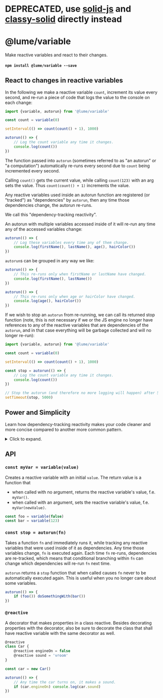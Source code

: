 # DEPRECATED, use [solid-js](https://solidjs.com/) and [classy-solid](https://github.com/lume/classy-solid) directly instead

# @lume/variable

Make reactive variables and react to their changes.

#### `npm install @lume/variable --save`

## React to changes in reactive variables

In the following we make a reactive variable `count`, increment its value every
second, and re-run a piece of code that logs the value to the console
on each change:

```js
import {variable, autorun} from '@lume/variable'

const count = variable(0)

setInterval(() => count(count() + 1), 1000)

autorun(() => {
	// Log the count variable any time it changes.
	console.log(count())
})
```

The function passed into `autorun` (sometimes referred to as "an autorun" or "a
computation") automatically re-runs every second due to `count` being
incremented every second.

Calling `count()` gets the current value, while calling `count(123)` with an
arg sets the value. Thus `count(count() + 1)` increments the value.

Any reactive variables used inside an autorun function are registered (or
"tracked") as "dependencies" by `autorun`, then any time those dependencies
change, the autorun re-runs.

We call this "dependency-tracking reactivity".

An autorun with multiple variables accessed inside of it will re-run any time
any of the accessed variables change:

```js
autorun(() => {
	// Log these variables every time any of them change.
	console.log(firstName(), lastName(), age(), hairColor())
})
```

`autorun`s can be grouped in any way we like:

```js
autorun(() => {
	// This re-runs only when firstName or lastName have changed.
	console.log(firstName(), lastName())
})

autorun(() => {
	// This re-runs only when age or hairColor have changed.
	console.log(age(), hairColor())
})
```

If we wish to stop an `autorun` from re-running, we can call its returned stop
function (note, this is not necessary if we or the JS engine no longer have
references to any of the reactive variables that are dependencies of the
`autorun`, and in that case everything will be garbage collected and will no
longer re-run):

```js
import {variable, autorun} from '@lume/variable'

const count = variable(0)

setInterval(() => count(count() + 1), 1000)

const stop = autorun(() => {
	// Log the count variable any time it changes.
	console.log(count())
})

// Stop the autorun (and therefore no more logging will happen) after 5 seconds:
setTimeout(stop, 5000)
```

## Power and Simplicity

Learn how dependency-tracking reactivity makes your code cleaner and more
concise compared to another more common pattern.

<details><summary>Click to expand.</summary>

<br />

Reactive computations (autoruns) are nice because it doesn't matter how we
group our variables (dependencies) within computations. What matters is we
write what we care about (expressions using our variables) without having
to think about how to wire reactivity up.

With an event-based pattern, in contrast, our code would be more verbose and less
convenient.

Looking back at our simple autorun for logging several variables,

```js
autorun(() => {
	// Log these variables every time any of them change.
	console.log(firstName(), lastName(), age(), hairColor())
})
```

we will see that writing the same thing with some sort of event pattern is more verbose:

```js
function log() {
	// Log these variables every time any of them change.
	console.log(firstName.value, lastName.value, age.value, hairColor.value)
}

// We need to also register an event handler for each value we care to react to:
firstName.on('change', log)
lastName.on('change', log)
age.on('change', log)
hairColor.on('change', log)
```

With this hypothetical event pattern, we had to share our logging function with
each event emitter in order to wire up the reactivity, having us write more
code. Using `autorun` was simpler and less verbose.

Now let's say we want to add one more item to the `console.log` statement.

Here is what that looks like with an autorun:

```js
autorun(() => {
	// Log these variables every time any of them change.
	console.log(firstName(), lastName(), age(), hairColor(), favoriteFood())
})
```

With an event emitter pattern, there is more to do:

```js
function log() {
	// Log these variables every time any of them change.
	console.log(firstName.value, lastName.value, age.value, hairColor.value, favoriteFood.value)
}

firstName.on('change', log)
lastName.on('change', log)
age.on('change', log)
hairColor.on('change', log)
favoriteFood.on('change', log) // <-------- Don't forget to add this line too!
```

Not only is the event pattern more verbose, but it is more error prone because
we can forget to register the event handler: we had to modify the code in two
places in order to add logging of the `favoriteFood` value.

Here's where it gets interesting!

Reactive computations allow us to decouple the reactivity implementation from
places where we need reactivity, and to focus on the code we want to write.

Let's say we want to make a class with properties, and abserve any of them when
they change.

First, let's use a familiar event pattern to show the less-than-ideal scenario first:

```js
// Let's say this is in a lib called 'events'.
class EventEmitter {
	addEventHandler(eventName, fn) {
		/*...use imagination here...*/
	}
	removeEventHandler(eventName, fn) {
		/*...use imagination here...*/
	}
	emit(eventName, data) {
		/*...use imagination here...*/
	}
}
```

Now let's use `EventEmitter` to make a class whose poperties we can observe the
changes of. In the following class, we'll make getter/setter pairs so that any
time a setter is used to set a value, it will emit a "change" event.

```js
import {EventEmitter} from 'events'

// We need to extend from EventEmitter (or compose it inside the class, but the amount
// of code would be similar).
class Martian extends EventEmitter {
	_firstName = ''
	get firstName() {
		return this._firstName
	}
	set firstName(v) {
		this._firstName = v
		this.emit('change', 'firstName') // Emit any time the property is set.
	}

	_lastName = ''
	get lastName() {
		return this._lastName
	}
	set lastName(v) {
		this._lastName = v
		this.emit('change', 'lastName')
	}

	_age = 0
	get age() {
		return this._age
	}
	set age(v) {
		this._age = v
		this.emit('change', 'age')
	}

	_hairColor = ''
	get hairColor() {
		return this._hairColor
	}
	set hairColor(v) {
		this._hairColor = v
		this.emit('change', 'hairColor')
	}

	_favoriteFood = ''
	get favoriteFood() {
		return this._favoriteFood
	}
	set favoriteFood(v) {
		this._favoriteFood = v
		this.emit('change', 'favoriteFood')
	}
}

const martian = new Martian()
```

The following shows how we would react to changes in three of the five properties of a `Martian`:

```js
martian.addEventHandler('change', property => {
	if (['firstName', 'hairColor', 'favoriteFood'].includes(property)) {
		// Log these three variables every time any of the three change.
		console.log(martian.firstName, martian.hairColor, martian.favoriteFood)
	}
})
```

It works, but we can still make this better while still using the same event
pattern.

Let's say we want to make it more efficient: instead of all event handlers
being subscribed to a single `change` event (because Martians probably have
lots and lots of properties) and filtering for the properties we care to
observe, we can choose specific event names for each property and subscribe
handlers to specific property events:

```js
import {EventEmitter} from 'events'

class Martian extends EventEmitter {
	_firstName = ''
	get firstName() {
		return this._firstName
	}
	set firstName(v) {
		this._firstName = v
		this.emit('change:firstName') // Emit a specific event for the firstName property.
	}

	_lastName = ''
	get lastName() {
		return this._lastName
	}
	set lastName(v) {
		this._lastName = v
		this.emit('change:lastName') // Similar for the lastName property.
	}

	_age = 0
	get age() {
		return this._age
	}
	set age(v) {
		this._age = v
		this.emit('change:age') // And so on.
	}

	_hairColor = ''
	get hairColor() {
		return this._hairColor
	}
	set hairColor(v) {
		this._hairColor = v
		this.emit('change:hairColor')
	}

	_favoriteFood = ''
	get favoriteFood() {
		return this._favoriteFood
	}
	set favoriteFood(v) {
		this._favoriteFood = v
		this.emit('change:favoriteFood')
	}
}
```

We can now avoid the overhead of the array filtering we previously had with the `.includes` check:

```js
const martian = new Martian()

const onChange = () => {
	// Log these three variables every time any of the three change.
	console.log(martian.firstName, martian.hairColor, martian.favoriteFood)
}

martian.addEventHandler('change:firstName', onChange)
martian.addEventHandler('change:hairColor', onChange)
martian.addEventHandler('change:favoriteFood', onChange)
```

This is better than before because now if other properties besides the ones
we've subscribed to change, the event pattern won't be calling our function
needlessly and we won't be doing property name checks every time.

We can still do better with the event pattern! (Spoiler: it won't get as clean
as with `autorun` below, which we'll get to next.)

We can come up with an automatic event-wiring mechanism. It could look
something like the following:

```js
import {EventEmitter, WithEventProps} from 'events'

// Imagine `WithEventProps` wires up events for any properties specified in a
// static `eventProps` field:
const Martian = WithEventProps(
	class Martian extends EventEmitter {
		static eventProps = ['firstName', 'lastName', 'age', 'hairColor', 'favoriteFood']

		firstName = ''
		lastName = ''
		age = 0
		hairColor = ''
		favoriteFood = ''
	},
)

// Listen to events as before:

const martian = new Martian()

const onChange = () => {
	// Log these three variables every time any of the three change.
	console.log(martian.firstName, martian.hairColor, martian.favoriteFood)
}

martian.addEventHandler('change:firstName', onChange)
martian.addEventHandler('change:hairColor', onChange)
martian.addEventHandler('change:favoriteFood', onChange)
```

That is a lot shorter already, but we can still do better! (It still won't be
as simple as with dependency-tracking reactivity, which is coming up.)

We can make the event pattern more
[DRY](https://en.wikipedia.org/wiki/Don%27t_repeat_yourself) ("Don't Repeat
Yourself") using decorators to allow us to be less repetitive:

```js
import {EventEmitter, emits} from 'events'

// Imagine this `@emits` decorator wires up an event for each decorated property.
@emits
class Martian extends EventEmitter {
	@emits firstName = ''
	@emits lastName = ''
	@emits age = 0
	@emits hairColor = ''
	@emits favoriteFood = ''
}

// Listen to events as before:

const martian = new Martian()

const onChange = () => {
	// Log these three variables every time any of the three change.
	console.log(martian.firstName, martian.hairColor, martian.favoriteFood)
}

martian.addEventHandler('change:firstName', onChange)
martian.addEventHandler('change:hairColor', onChange)
martian.addEventHandler('change:favoriteFood', onChange)
```

This is better than before because now we didn't have to repeat the property
names twice, reducing the chance of errors from mismatched names. Instead we
labeled them all with a decorator.

---

We can still do better! 🤯

With LUME's reactive variables we can further decouple a class's implementation from
the reactivity mechanism and make things cleaner.

We can re-write the previous non-decorator example (and still not using
decorators) so that our class does not need to extend from a particular base
class to inherit a reactivity implementation:

```js
import {variable, autorun} from '@lume/variable'

// This class does not extend from any base class. Instead, reactive variables
// are defined inside the class.
class Martian {
	firstName = variable('')
	lastName = variable('')
	age = variable(0)
	hairColor = variable('')
	favoriteFood = variable('')
}

const martian = new Martian()

autorun(() => {
	// Log these three variables every time any of the three change.
	console.log(martian.firstName(), martian.hairColor(), martian.favoriteFood())
})
```

This is better than before because the reactivity is not an inherent part of
our class hierarchy, instead being a feature of the reactive variables. We can
use this form of reactivity in our `Matrian` class or in any other class
without having class inheritance requirements, and other developers do not have
to make subclasses of our classes just to have reactivity.

Plus, we did not need to subscribe an event listener to specific
events like we did earlier with the `addEventHandler` calls. Instead, we
wrapped our function with `autorun` and it became a "reactive computation" with
the ability to re-run when its dependencies (the reactive variables used within
it) change.

...We can still do better! 🤯...

Using LUME's decorators, the experience is as good as it gets:

```js
import {variable, autorun, reactive} from '@lume/variable'

// Now we mark the class and properties as reactive with the `@reactive` decorator.
@reactive
class Martian {
	@reactive firstName = ''
	@reactive lastName = ''
	@reactive age = 0
	@reactive hairColor = ''
	@reactive favoriteFood = ''

	// This property is not reactive, as it is not marked with `@reactive`.
	cryogenesis = false
}

const martian = new Martian()

autorun(() => {
	// Log these four variables every time any of the first three change. Note
	// that this will not automatically rerun when cryogenesis changes because cryogenesis
	// is not reactive.
	console.log(martian.firstName, martian.hairColor, martian.favoriteFood, martian.cryogenesis)
})
```

This is better than before because now we can use the properties like regular
properties instead of having to call them as functions to read their values
like we had to in the prior example. We can write `this.age` instead of
`this.age()` for reading a value, and `this.age = 10` instead of `this.age(10)`
for writing a value.

Dependency-tracking reactivity makes things nice and concise.

</details>

## API

### `const myVar = variable(value)`

Creates a reactive variable with an initial `value`. The return value is a function that

- when called with no argument, returns the reactive variable's value, f.e. `myVar()`.
- when called with an argument, sets the reactive variable's value, f.e. `myVar(newValue)`.

```js
const foo = variable(false)
const bar = variable(123)
```

### `const stop = autorun(fn)`

Takes a function `fn` and immediately runs it, while tracking any reactive
variables that were used inside of it as dependencies. Any time those variables
change, `fn` is executed again. Each time `fn` re-runs, dependencies are
re-tracked, which means that conditional branching within `fn` can change which
dependencies will re-run `fn` next time.

`autorun` returns a `stop` function that when called causes `fn` never to be
automatically executed again. This is useful when you no longer care about some
variables.

```js
autorun(() => {
	if (foo()) doSomethingWith(bar())
})
```

### `@reactive`

A decorator that makes properties in a class reactive. Besides decorating
properties with the decorator, also be sure to decorate the class that shall
have reactive variable with the same decorator as well.

```js
@reactive
class Car {
	@reactive engineOn = false
	@reactive sound = 'vroom'
}

const car = new Car()

autorun(() => {
	// Any time the car turns on, it makes a sound.
	if (car.engineOn) console.log(car.sound)
})
```
